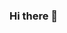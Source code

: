 ### Hi there 👋

<!--
**AbhiSDC/AbhiSDC** is a ✨ _special_ ✨ repository because its `README.md` (this file) appears on your GitHub profile.

Here are some ideas to get you started:

### - 🔭 I’m currently working on Learning New Things.
### - 🌱 I’m currently learning GCP.
### - 👯 I’m looking to collaborate on Youtube.
### - 🤔 I’m looking for help with New Projects.
### - 💬 Ask me about Memes.
### - 📫 How to reach me: Instagram:@abhi.so.raha
###                       LinkedIn: https://www.linkedin.com/in/abhishek-nayyar-495536145/
### - 😄 Pronouns: He/Me
### - ⚡ Fun fact: Music/Movies are just Awesome!!
-->
